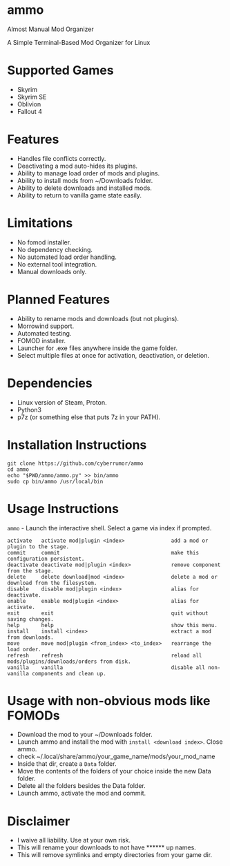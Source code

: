 # ammo
Almost Manual Mod Organizer

A Simple Terminal-Based Mod Organizer for Linux

# Supported Games
- Skyrim
- Skyrim SE
- Oblivion
- Fallout 4

# Features
- Handles file conflicts correctly.
- Deactivating a mod auto-hides its plugins.
- Ability to manage load order of mods and plugins.
- Ability to install mods from ~/Downloads folder.
- Ability to delete downloads and installed mods.
- Ability to return to vanilla game state easily.

# Limitations
- No fomod installer.
- No dependency checking.
- No automated load order handling.
- No external tool integration.
- Manual downloads only.

# Planned Features
- Ability to rename mods and downloads (but not plugins).
- Morrowind support.
- Automated testing.
- FOMOD installer.
- Launcher for .exe files anywhere inside the game folder.
- Select multiple files at once for activation, deactivation, or deletion.

# Dependencies
- Linux version of Steam, Proton.
- Python3
- p7z (or something else that puts 7z in your PATH).

# Installation Instructions
```
git clone https://github.com/cyberrumor/ammo
cd ammo
echo "$PWD/ammo/ammo.py" >> bin/ammo
sudo cp bin/ammo /usr/local/bin
```

# Usage Instructions

`ammo` - Launch the interactive shell. Select a game via index if prompted.

```
activate   activate mod|plugin <index>               add a mod or plugin to the stage.
commit     commit                                    make this configuration persistent.
deactivate deactivate mod|plugin <index>             remove component from the stage.
delete     delete download|mod <index>               delete a mod or download from the filesystem.
disable    disable mod|plugin <index>                alias for deactivate.
enable     enable mod|plugin <index>                 alias for activate.
exit       exit                                      quit without saving changes.
help       help                                      show this menu.
install    install <index>                           extract a mod from downloads.
move       move mod|plugin <from_index> <to_index>   rearrange the load order.
refresh    refresh                                   reload all mods/plugins/downloads/orders from disk.
vanilla    vanilla                                   disable all non-vanilla components and clean up.
```

# Usage with non-obvious mods like FOMODs
- Download the mod to your ~/Downloads folder.
- Launch ammo and install the mod with `install <download index>`. Close ammo.
- check ~/.local/share/ammo/your_game_name/mods/your_mod_name
- Inside that dir, create a `Data` folder.
- Move the contents of the folders of your choice inside the new Data folder.
- Delete all the folders besides the Data folder.
- Launch ammo, activate the mod and commit.

# Disclaimer
- I waive all liability. Use at your own risk.
- This will rename your downloads to not have ****** up names.
- This will remove symlinks and empty directories from your game dir.

